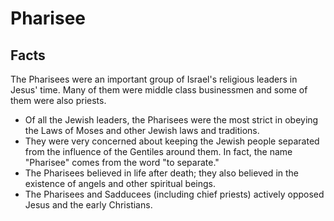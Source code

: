 # Pharisee

## Facts

The Pharisees were an important group of Israel's religious leaders in Jesus' time. Many of them were middle class businessmen and some of them were also priests.

* Of all the Jewish leaders, the Pharisees were the most strict in obeying the Laws of Moses and other Jewish laws and traditions.
* They were very concerned about keeping the Jewish people separated from the influence of the Gentiles around them. In fact, the name "Pharisee" comes from the word "to separate."
* The Pharisees believed in life after death; they also believed in the existence of angels and other spiritual beings.
* The Pharisees and Sadducees (including chief priests) actively opposed Jesus and the early Christians.